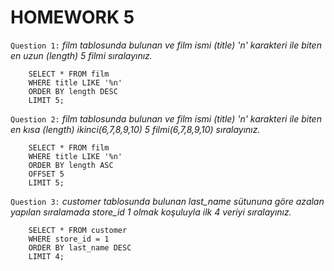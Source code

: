 # HOMEWORK 5

`Question 1:` _film tablosunda bulunan ve film ismi (title) 'n' karakteri ile biten en uzun (length) 5 filmi sıralayınız._
```
    SELECT * FROM film
    WHERE title LIKE '%n'
    ORDER BY length DESC
    LIMIT 5;
```
`Question 2:` _film tablosunda bulunan ve film ismi (title) 'n' karakteri ile biten en kısa (length) ikinci(6,7,8,9,10) 5 filmi(6,7,8,9,10) sıralayınız._
```
    SELECT * FROM film
    WHERE title LIKE '%n'
    ORDER BY length ASC
    OFFSET 5
    LIMIT 5;
```
`Question 3:` _customer tablosunda bulunan last_name sütununa göre azalan yapılan sıralamada store_id 1 olmak koşuluyla ilk 4 veriyi sıralayınız._
```
    SELECT * FROM customer
    WHERE store_id = 1
    ORDER BY last_name DESC
    LIMIT 4;
```
